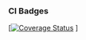
### CI Badges
[<a href='https://coveralls.io/github/Basemera/ShoppingList1?branch=master'><img src='https://coveralls.io/repos/github/Basemera/ShoppingList1/badge.svg?branch=master' alt='Coverage Status' /></a>
]